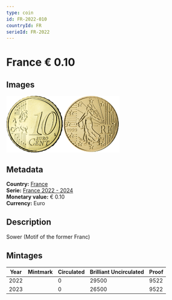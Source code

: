 ```yaml
---
type: coin
id: FR-2022-010
countryId: FR
serieId: FR-2022
---
```


# France € 0.10

## Images

<img src="../../../Images/common-2007-010.webp" height="150" alt="Front image"><img src="Images/france-2022-010.webp" height="150" alt="Back image">

## Metadata

**Country:** [France](../index.md)\
**Serie:** [France 2022 - 2024](index.md)\
**Monetary value:** € 0.10\
**Currency:** Euro

## Description

Sower (Motif of the former Franc)

## Mintages

| Year | Mintmark | Circulated | Brilliant Uncirculated | Proof |
| ---- | -------- | ---------- | ---------------------- | ----- |
| 2022 |          | 0          | 29500                  | 9522  |
| 2023 |          | 0          | 26500                  | 9522  |
